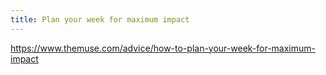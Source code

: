 ```yaml
---
title: Plan your week for maximum impact
---
```


https://www.themuse.com/advice/how-to-plan-your-week-for-maximum-impact
